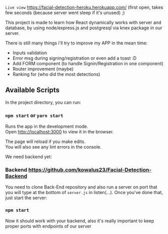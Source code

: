 `Live view` https://facial-detection-heroku.herokuapp.com/ (first open, takes few seconds (because server went sleep if it's unused) ;)

This project is made to learn how React dynamically works with server and database, by using node/express.js and postgresql via knex package in our server.

There is still many things i'll try to improve my APP in the mean time:
* Inputs validation
* Error msg during signing/registration or even add a toast :D
* Add FORM component (to handle Signin/Registration in one component)
* Router improvement (maybe)
* Ranking for (who did the most detections)

## Available Scripts

In the project directory, you can run:

### `npm start` or `yarn start`

Runs the app in the development mode.<br>
Open [http://localhost:3000](http://localhost:3000) to view it in the browser.

The page will reload if you make edits.<br>
You will also see any lint errors in the console.

We need backend yet:
### Backend https://github.com/kowalus23/Facial-Detection-Backend
You need to clone Back-End repository and also run a server on port that you will type at the bottom of `server.js` in listen(...). Once you've done that, just start the server:
### `npm start`
Now it should work with your backend, also it's really important to keep proper ports with endpoints of our server
